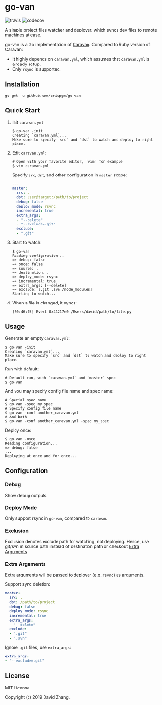 # go-van

![travis](https://travis-ci.org/crispgm/go-van.svg?branch=master)
![codecov](https://codecov.io/gh/crispgm/go-van/branch/master/graph/badge.svg)

A simple project files watcher and deployer, which syncs dev files to remote machines at ease.

go-van is a Go implementation of [Caravan](https://github.com/crispgm/caravan). Compared to Ruby version of Caravan:

* It highly depends on `caravan.yml`, which assumes that `caravan.yml` is already setup.
* Only `rsync` is supported.

## Installation

```shell
go get -u github.com/crispgm/go-van
```

## Quick Start

1. Init `caravan.yml`:

    ```shell
    $ go-van -init
    Creating `caravan.yml`...
    Make sure to specify `src` and `dst` to watch and deploy to right place.
    ```

2. Edit `caravan.yml`:

    ```shell
    # Open with your favorite editor, `vim` for example
    $ vim caravan.yml
    ```

    Specify `src`, `dst`, and other configuration in `master` scope:

    ```yaml
    ---
    master:
      src: .
      dst: user@target:/path/to/project
      debug: false
      deploy_mode: rsync
      incremental: true
      extra_args:
      - "--delete"
      - "--exclude=.git"
      exclude:
      - ".git"
    ```

3. Start to watch:

    ```shell
    $ go-van
    Reading configuration...
    => debug: false
    => once: false
    => source: .
    => destination: .
    => deploy_mode: rsync
    => incremental: true
    => extra_args: [--delete]
    => exclude: [.git .svn /node_modules]
    Starting to watch...
    ```

4. When a file is changed, it syncs:

    ```shell
    [20:46:05] Event 0x41217e0 /Users/david/path/to/file.py
    ```

## Usage

Generate an empty `caravan.yml`:

```shell
$ go-van -init
Creating `caravan.yml`...
Make sure to specify `src` and `dst` to watch and deploy to right place.
```

Run with default:

```shell
# Default run, with `caravan.yml` and `master` spec
$ go-van
```

And you may specify config file name and spec name:

```shell
# Special spec name
$ go-van -spec my_spec
# Specify config file name
$ go-van -conf another_caravan.yml
# And both
$ go-van -conf another_caravan.yml -spec my_spec
```

Deploy once:

```shell
$ go-van -once
Reading configuration...
=> debug: false
...
Deploying at once and for once...
```

## Configuration

### Debug

Show debug outputs.

### Deploy Mode

Only support rsync in `go-van`, compared to `caravan`.

### Exclusion

Exclusion denotes exclude path for watching, not deploying. Hence, use git/svn in source path instead of destination path or checkout [Extra Arguments](#extra-arguments)

### Extra Arguments

Extra arguments will be passed to deployer (e.g. `rsync`) as arguments.

Support sync deletion:

```yaml
master:
  src: .
  dst: /path/to/project
  debug: false
  deploy_mode: rsync
  incremental: true
  extra_args:
  - "--delete"
  exclude:
  - ".git"
  - ".svn"
```

Ignore `.git` files, use `extra_args`:

```yaml
extra_args:
- "--exclude=.git"
```

## License

MIT License.

Copyright (c) 2019 David Zhang.
